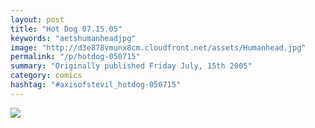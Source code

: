 ```yaml
---
layout: post
title: "Hot Dog 07.15.05"
keywords: "aetshumanheadjpg"
image: "http://d3e878vmunx8cm.cloudfront.net/assets/Humanhead.jpg"
permalink: "/p/hotdog-050715"
summary: "Originally published Friday July, 15th 2005"
category: comics
hashtag: "#axisofstevil_hotdog-050715"
---
```


![](http://d3e878vmunx8cm.cloudfront.net/assets/Humanhead.jpg)
